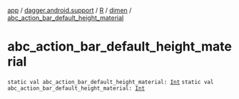 [app](../../../index.md) / [dagger.android.support](../../index.md) / [R](../index.md) / [dimen](index.md) / [abc_action_bar_default_height_material](./abc_action_bar_default_height_material.md)

# abc_action_bar_default_height_material

`static val abc_action_bar_default_height_material: `[`Int`](https://kotlinlang.org/api/latest/jvm/stdlib/kotlin/-int/index.html)
`static val abc_action_bar_default_height_material: `[`Int`](https://kotlinlang.org/api/latest/jvm/stdlib/kotlin/-int/index.html)
